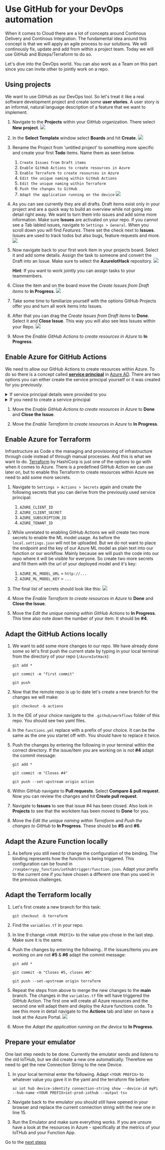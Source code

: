 # Use GitHub for your DevOps automation

When it comes to Cloud there are a lot of concepts around Continous Delivery and Continous Integration.
The fundamental idea around this concept is that we will apply an agile process to our solutions. We will continously fix, update and add from within a project team.
Today we will use GitHub and Bizeps/Terraform to do so.

Let's dive into the DevOps world. You can also work as a Team on this part since you can invite other to jointly work on a repo.

## Using projects

We want to use GitHub as our DevOps tool. So let's treat it like a real software development project and create some **user stories**. A user story is an informal, natural language description of a feature that we want to implement.

1. Navigate to the **Projects** within your GitHub organization. There select **New project**.
    ![](/images/07createproject.png)

1. In the **Select Template** window select **Boards** and hit **Create**.
    ![](/images/07board.png)

1. Rename the Project from 'untitled project' to something more specific and create your first **Todo** items. Name them as seen below.
    1. `Create Issues from Draft items`
    1. `Enable GitHub Actions to create resources in Azure`
    1. `Enable Terraform to create resources in Azure`
    1. `Edit the unique naming within GitHub Actions`
    1. `Edit the unique naming within Terraform`
    1. `Push the changes to GitHub`
    1. `Adapt the application running on the device`
    ![](/images/07additem.png)

1. As you can see currently they are all drafts. Draft items exist only in your project and are a quick way to build an overview while not going into detail right away. We want to turn them into issues and add some more information. Make sure **Issues** are activated on your repo. If you cannot see a Tab labled issues, navigate to `Settings > General`. When you scroll down you will find *Features*. There set the check next to **Issues**.
    Issues are used to track todos but also bugs, feature requests and more.
    ![](/images/07enableissues.png)

1. Now navigate back to your first work item in your projects board. Select it and add some details. Assign the task to someone and convert the Draft into an Issue. Make sure to select the **AzureIotHack** repository.
    ![](/images/07convertissue.png)

    **Hint**: If you want to work jointly you can assign tasks to your teammembers.

1. Close the item and on the board move the *Create Issues from Draft items* to **In Progress**.
    ![](/images/07doneitem.png)

1. Take some time to familiarize yourself with the options GitHub Projects offer you and turn all work items into Issues.

1. After that you can drag the *Create Issues from Draft items* to **Done**. Select it and **Close Issue**. This way you will also see less Issues within your Repo.
    ![](/images/07closeissue.png)

1. Move the *Enable GitHub Actions to create resources in Azure* to **In Progress**.

## Enable Azure for GitHub Actions

We need to allow our GitHub Actions to create resources within Azure. To do so there is a concept called [**service principal**](https://learn.microsoft.com/en-us/azure/active-directory/develop/app-objects-and-service-principals#service-principal-object) in [Azure AD](https://learn.microsoft.com/en-us/azure/active-directory/fundamentals/active-directory-whatis).
There are two options you can either create the service principal yourself or it was created for you previously.

<details>
    <summary>If service principal details were provided to you</summary>
    

Your details should look something like this: `{"clientId":"xxx","clientSecret":"xxx","subscriptionId":"xxx", "tenantId":"xxx"}`
    
1. Within your GitHub repo navigate to `Settings > Actions > Secrets`. There add a repository secret. Name it `AZURE_CREDENTIALS` and add the value mentioned above `{"clientId":"xxx","clientSecret":"xxx","subscriptionId":"xxx", "tenantId":"xxx"}`.

    ![](/images/07actionsecrets.png)

</details>


<details>
    <summary>If you need to create a service principal</summary>
    

1. From your local terminal enter the following
    ```shell
    az ad sp create-for-rbac --name "<NAME>-github-actions-sp" --sdk-auth --role contributor --scopes /subscriptions/<SUBSCRIPTION_ID>
    ```

1. Store the following part of the output that will be returned in your terminal to an editor: `{"clientId":"xxx","clientSecret":"xxx","subscriptionId":"xxx", "tenantId":"xxx"}`

1. Within your GitHub repo navigate to `Settings > Secrets`. There add a repository secret. Name it `AZURE_CREDENTIALS` and add the value mentioned above 
`{"clientId":"xxx","clientSecret":"xxx","subscriptionId":"xxx", "tenantId":"xxx"}`.

</details>

1. Move the *Enable GitHub Actions to create resources in Azure* to **Done** and **Close the Issue**.

1. Move the *Enable Terraform to create resources in Azure* to **In Progress**.

## Enable Azure for Terraform

Infrastructure as Code s the managing and provisioning of infrastructure through code instead of through manual processes. And this is what we want to do.
[Terraform](https://www.terraform.io/) by HashiCorp is just one of the options to go with when it comes to Azure. There is a predefined GitHub Action we can use later on, but to enable this Terraform to create resources within Azure we need to add some more secrets.

1. Navigate to `Settings > Actions > Secrets` again and create the following secrets that you can derive from the previously used service principal:
    1. `AZURE_CLIENT_ID`
    1. `AZURE_CLIENT_SECRET`
    1. `AZURE_SUBSCRIPTION_ID`
    1. `AZURE_TENANT_ID`

1. While unrelated to enabling GitHub Actions we will create two more secrets to enable the ML model usage. As before the `local.settings.json` will not be uploaded. But we do not want to place the endpoint and the key of our Azure ML model as plain text into our function or our workflow. Mainly because we will push the code into our repo where it will be visible for everyone. So create two more secrets and fill them with the url of your deployed model and it's key:
    1. `AZURE_ML_MODEL_URL` = `http://...`
    1. `AZURE_ML_MODEL_KEY` = `...`

1. The final list of secrets should look like this:
    ![](/images/07reposecrets.png)

1. Move the *Enable Terraform to create resources in Azure* to **Done** and **Close the Issue**.

1. Move the *Edit the unique naming within GitHub Actions* to **In Progress**. This time also note down the number of your item. It should be **#4**.

## Adapt the GitHub Actions locally

1. We want to add some more changes to our repo. We have already done some so let's first push the current state by typing in your local terminal from the directory of your repo (`/AzureIotHack`):
    ```shell
    git add *
    ```
    ```shell
    git commit -m "first commit"
    ```
    ```shell
    git push
    ```

1. Now that the remote repo is up to date let's create a new branch for the changes we will make:
    ```shell
    git checkout -b actions
    ```

1. In the IDE of your choice navigate to the `.github/workflows` folder of this repo. You should see two yaml files.

1. In the `functions.yml` replace <YOUR PREFIX> with a prefix of your choice. It can be the same as the one you startet off with. You should have to replace it twice.

1. Push the changes by entering the following in your terminal within the correct directory. If the issue/item you are working on is not **#4** adapt the commit message:
    ```shell
    git add *
    ```
    ```shell
    git commit -m "Closes #4"
    ```
    ```shell
    git push --set-upstream origin action
    ```

1. Within GitHub navigate to **Pull requests**. Select **Compare & pull request**. Now you can review the changes and hit **Create pull request**.

1. Navigate to **Issues** to see that issue #4 has been closed. Also look in **Projects** to see that the workitem has been moved to **Done** for you.

1. Move the *Edit the unique naming within Terraform* and *Push the changes to GitHub* to **In Progress**. These should be **#5** and **#6**.

## Adapt the Azure Function locally

1. As before you still need to change the configuration of the binding. The binding represents how the function is being triggered. This configuration can be found in `/raspberrypy_function/iothubtrigger/function.json`. Adapt your prefix to the current one if you have chosen a different one than you used in the previous challenges.

## Adapt the Terraform locally

1. Let's first create a new branch for this task:
    ```shell
    git checkout -b terraform
    ```
1. Find the `variables.tf` in your repo.

1. In line 9 change `<YOUR PREFIX>` to the value you chose in the last step. Make sure it is the same.

1. Push the changes by entering the following.. If the issues/items you are working on are not **#5** & **#6** adapt the commit message:
    ```shell
    git add *
    ```
    ```shell
    git commit -m "Closes #5, closes #6"
    ```
    ```shell
    git push --set-upstream origin terraform
    ```

1. Repeat the steps from above to merge the new changes to the **main** branch. The changes in the `variables.tf` file will have triggered the GitHub Action. The first one will create all Azure resources and the second one will adapt them and deploy the Azure functions code. To see this more in detail navigate to the **Actions** tab and later on have a look at the Azure Portal.
    ![](/images/07pullreq.png)

1. Move the *Adapt the application running on the device* to **In Progress**.

## Prepare your emulator

One last step needs to be done. Currently the emulator sends and listens to the old IoTHub, but we did create a new one automatically. Therefore we need to get the new Connection String to the new Device.

1. In your local terminal enter the following. Adapt `<YOUR PREFIX>` to whatever value you gave it in the yaml and the terraform file before:
    ```shell
    az iot hub device-identity connection-string show --device-id myPi --hub-name <YOUR PREFIX>iot-prod-iothub --output tsv
    ```

1. Navigate back to the emulator you should still have opened in your browser and replace the current connection string with the new one in line 15.

1. Run the Emulator and make sure everything works. If you are unsure have a look at the resources in Azure - specifically at the metrics of your IoTHub and your Function App.

Go to the [next steps](./08_pi_missing.md)